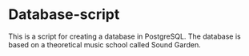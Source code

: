 # Database-script
This is a script for creating a database in PostgreSQL. The database is based on a theoretical music school called Sound Garden.
